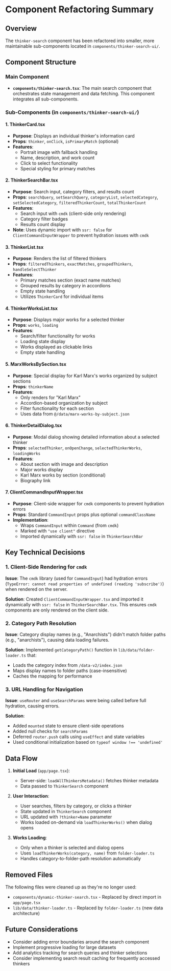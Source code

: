 # Component Refactoring Summary

## Overview
The `thinker-search` component has been refactored into smaller, more maintainable sub-components located in `components/thinker-search-ui/`.

## Component Structure

### Main Component
- **`components/thinker-search.tsx`**: The main search component that orchestrates state management and data fetching. This component integrates all sub-components.

### Sub-Components (in `components/thinker-search-ui/`)

#### 1. **ThinkerCard.tsx**
- **Purpose**: Displays an individual thinker's information card
- **Props**: `thinker`, `onClick`, `isPrimaryMatch` (optional)
- **Features**: 
  - Portrait image with fallback handling
  - Name, description, and work count
  - Click to select functionality
  - Special styling for primary matches

#### 2. **ThinkerSearchBar.tsx**
- **Purpose**: Search input, category filters, and results count
- **Props**: `searchQuery`, `setSearchQuery`, `categoryList`, `selectedCategory`, `setSelectedCategory`, `filteredThinkerCount`, `totalThinkerCount`
- **Features**:
  - Search input with `cmdk` (client-side only rendering)
  - Category filter badges
  - Results count display
- **Note**: Uses dynamic import with `ssr: false` for `ClientCommandInputWrapper` to prevent hydration issues with `cmdk`

#### 3. **ThinkerList.tsx**
- **Purpose**: Renders the list of filtered thinkers
- **Props**: `filteredThinkers`, `exactMatches`, `groupedThinkers`, `handleSelectThinker`
- **Features**:
  - Primary matches section (exact name matches)
  - Grouped results by category in accordions
  - Empty state handling
  - Utilizes `ThinkerCard` for individual items

#### 4. **ThinkerWorksList.tsx**
- **Purpose**: Displays major works for a selected thinker
- **Props**: `works`, `loading`
- **Features**:
  - Search/filter functionality for works
  - Loading state display
  - Works displayed as clickable links
  - Empty state handling

#### 5. **MarxWorksBySection.tsx**
- **Purpose**: Special display for Karl Marx's works organized by subject sections
- **Props**: `thinkerName`
- **Features**:
  - Only renders for "Karl Marx"
  - Accordion-based organization by subject
  - Filter functionality for each section
  - Uses data from `@/data/marx-works-by-subject.json`

#### 6. **ThinkerDetailDialog.tsx**
- **Purpose**: Modal dialog showing detailed information about a selected thinker
- **Props**: `selectedThinker`, `onOpenChange`, `selectedThinkerWorks`, `loadingWorks`
- **Features**:
  - About section with image and description
  - Major works display
  - Karl Marx works by section (conditional)
  - Biography link

#### 7. **ClientCommandInputWrapper.tsx**
- **Purpose**: Client-side wrapper for `cmdk` components to prevent hydration errors
- **Props**: Standard `CommandInput` props plus optional `commandClassName`
- **Implementation**: 
  - Wraps `CommandInput` within `Command` (from `cmdk`)
  - Marked with `"use client"` directive
  - Imported dynamically with `ssr: false` in `ThinkerSearchBar`

## Key Technical Decisions

### 1. Client-Side Rendering for `cmdk`
**Issue**: The `cmdk` library (used for `CommandInput`) had hydration errors (`TypeError: cannot read properties of undefined (reading 'subscribe')`) when rendered on the server.

**Solution**: Created `ClientCommandInputWrapper.tsx` and imported it dynamically with `ssr: false` in `ThinkerSearchBar.tsx`. This ensures `cmdk` components are only rendered on the client side.

### 2. Category Path Resolution
**Issue**: Category display names (e.g., "Anarchists") didn't match folder paths (e.g., "anarchists"), causing data loading failures.

**Solution**: Implemented `getCategoryPath()` function in `lib/data/folder-loader.ts` that:
- Loads the category index from `/data-v2/index.json`
- Maps display names to folder paths (case-insensitive)
- Caches the mapping for performance

### 3. URL Handling for Navigation
**Issue**: `useRouter` and `useSearchParams` were being called before full hydration, causing errors.

**Solution**: 
- Added `mounted` state to ensure client-side operations
- Added null checks for `searchParams`
- Deferred `router.push` calls using `useEffect` and state variables
- Used conditional initialization based on `typeof window !== 'undefined'`

## Data Flow

1. **Initial Load** (`app/page.tsx`):
   - Server-side: `loadAllThinkersMetadata()` fetches thinker metadata
   - Data passed to `ThinkerSearch` component

2. **User Interaction**:
   - User searches, filters by category, or clicks a thinker
   - State updated in `ThinkerSearch` component
   - URL updated with `?thinker=Name` parameter
   - Works loaded on-demand via `loadThinkerWorks()` when dialog opens

3. **Works Loading**:
   - Only when a thinker is selected and dialog opens
   - Uses `loadThinkerWorks(category, name)` from `folder-loader.ts`
   - Handles category-to-folder-path resolution automatically

## Removed Files

The following files were cleaned up as they're no longer used:
- `components/dynamic-thinker-search.tsx` - Replaced by direct import in `app/page.tsx`
- `lib/data/thinker-loader.ts` - Replaced by `folder-loader.ts` (new data architecture)

## Future Considerations

- Consider adding error boundaries around the search component
- Implement progressive loading for large datasets
- Add analytics tracking for search queries and thinker selections
- Consider implementing search result caching for frequently accessed thinkers

